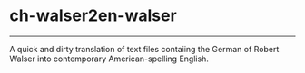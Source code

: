 # ch-walser2en-walser
----
A quick and dirty translation of text files contaiing the German of Robert Walser into contemporary American-spelling English.
